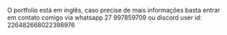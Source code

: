 O portfolio está em inglês, caso precise de mais informações basta entrar em contato comigo via whatsapp 27 997859709 ou discord user id: 226482668022398976
